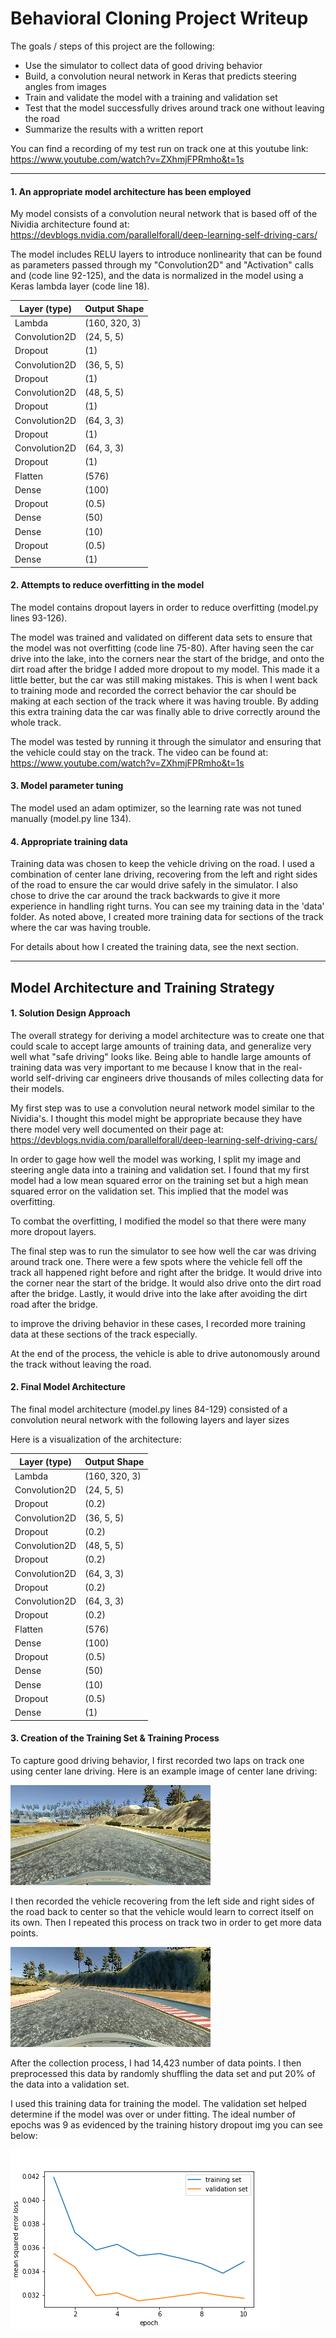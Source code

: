 # Behavioral Cloning Project Writeup

The goals / steps of this project are the following:

- Use the simulator to collect data of good driving behavior
- Build, a convolution neural network in Keras that predicts steering angles from images
- Train and validate the model with a training and validation set
- Test that the model successfully drives around track one without leaving the road
- Summarize the results with a written report

You can find a recording of my test run on track one at this youtube link:
https://www.youtube.com/watch?v=ZXhmjFPRmho&t=1s

***

#### 1. An appropriate model architecture has been employed

My model consists of a convolution neural network that is based off of the Nividia architecture found at:
https://devblogs.nvidia.com/parallelforall/deep-learning-self-driving-cars/

The model includes RELU layers to introduce nonlinearity that can be found as parameters passed through my "Convolution2D" and "Activation" calls and (code line 92-125), and the data is normalized in the model using a Keras lambda layer (code line 18).

| Layer (type)   | Output Shape  |
|----------------|---------------|
| Lambda         | (160, 320, 3) |
| Convolution2D  | (24, 5, 5)    |
| Dropout        | (1)           |
| Convolution2D  | (36, 5, 5)    |
| Dropout        | (1)           |
| Convolution2D  | (48, 5, 5)    |
| Dropout        | (1)           |
| Convolution2D  | (64, 3, 3)    |
| Dropout        | (1)           |
| Convolution2D  | (64, 3, 3)    |
| Dropout        | (1)           |
| Flatten        | (576)         |
| Dense          | (100)         |
| Dropout        | (0.5)         |
| Dense          | (50)          |
| Dense          | (10)          |
| Dropout        | (0.5)         |
| Dense          | (1)           |

#### 2. Attempts to reduce overfitting in the model

The model contains dropout layers in order to reduce overfitting (model.py lines 93-126).

The model was trained and validated on different data sets to ensure that the model was not overfitting (code line 75-80). After having seen the car drive into the lake, into the corners near the start of the bridge, and onto the dirt road after the bridge I added more dropout to my model. This made it a little better, but the car was still making mistakes. This is when I went back to training mode and recorded the correct behavior the car should be making at each section of the track where it was having trouble. By adding this extra training data the car was finally able to drive correctly around the whole track.

The model was tested by running it through the simulator and ensuring that the vehicle could stay on the track. The video can be found at: https://www.youtube.com/watch?v=ZXhmjFPRmho&t=1s

#### 3. Model parameter tuning

The model used an adam optimizer, so the learning rate was not tuned manually (model.py line 134).

#### 4. Appropriate training data

Training data was chosen to keep the vehicle driving on the road. I used a combination of center lane driving, recovering from the left and right sides of the road to ensure the car would drive safely in the simulator. I also chose to drive the car around the track backwards to give it more experience in handling right turns. You can see my training data in the 'data' folder. As noted above, I created more training data for sections of the track where the car was having trouble.

For details about how I created the training data, see the next section.

***

## Model Architecture and Training Strategy

#### 1. Solution Design Approach

The overall strategy for deriving a model architecture was to create one that could scale to accept large amounts of training data, and generalize very well what "safe driving" looks like. Being able to handle large amounts of training data was very important to me because I know that in the real-world self-driving car engineers drive thousands of miles collecting data for their models.

My first step was to use a convolution neural network model similar to the Nividia's. I thought this model might be appropriate because they have there model very well documented on their page at: https://devblogs.nvidia.com/parallelforall/deep-learning-self-driving-cars/

In order to gage how well the model was working, I split my image and steering angle data into a training and validation set. I found that my first model had a low mean squared error on the training set but a high mean squared error on the validation set. This implied that the model was overfitting.

To combat the overfitting, I modified the model so that there were many more dropout layers.

The final step was to run the simulator to see how well the car was driving around track one. There were a few spots where the vehicle fell off the track all happened right before and right after the bridge. It would drive into the corner near the start of the bridge. It would also drive onto the dirt road after the bridge. Lastly, it would drive into the lake after avoiding the dirt road after the bridge.

to improve the driving behavior in these cases, I recorded more training data at these sections of the track especially.

At the end of the process, the vehicle is able to drive autonomously around the track without leaving the road.

#### 2. Final Model Architecture

The final model architecture (model.py lines 84-129) consisted of a convolution neural network with the following layers and layer sizes

Here is a visualization of the architecture:

| Layer (type)   | Output Shape  |
|----------------|---------------|
| Lambda         | (160, 320, 3) |
| Convolution2D  | (24, 5, 5)    |
| Dropout        | (0.2)         |
| Convolution2D  | (36, 5, 5)    |
| Dropout        | (0.2)         |
| Convolution2D  | (48, 5, 5)    |
| Dropout        | (0.2)         |
| Convolution2D  | (64, 3, 3)    |
| Dropout        | (0.2)         |
| Convolution2D  | (64, 3, 3)    |
| Dropout        | (0.2)         |
| Flatten        | (576)         |
| Dense          | (100)         |
| Dropout        | (0.5)         |
| Dense          | (50)          |
| Dense          | (10)          |
| Dropout        | (0.5)         |
| Dense          | (1)           |

#### 3. Creation of the Training Set & Training Process

To capture good driving behavior, I first recorded two laps on track one using center lane driving. Here is an example image of center lane driving:

![alt tag](imgs/center_lane_driving.jpg)

I then recorded the vehicle recovering from the left side and right sides of the road back to center so that the vehicle would learn to correct itself on its own. Then I repeated this process on track two in order to get more data points.

![alt tag](imgs/recover.gif)

After the collection process, I had 14,423 number of data points. I then preprocessed this data by randomly shuffling the data set and put 20% of the data into a validation set.

I used this training data for training the model. The validation set helped determine if the model was over or under fitting. The ideal number of epochs was 9 as evidenced by the training history dropout img you can see below:

![alt tag](imgs/training_vs_validation.png)
